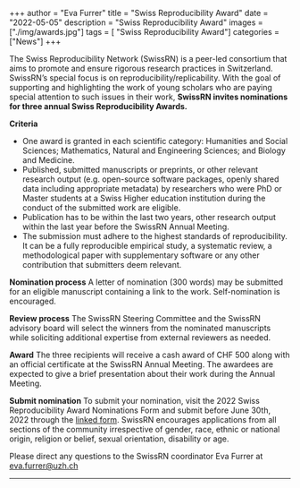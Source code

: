+++
author = "Eva Furrer"
title = "Swiss Reproducibility Award"
date = "2022-05-05"
description = "Swiss Reproducibility Award"
images  = ["./img/awards.jpg"]
tags = [ "Swiss Reproducibility Award"]
categories = ["News"]
+++

The Swiss Reproducibility Network (SwissRN) is a peer-led consortium that aims to promote and ensure rigorous research practices in Switzerland. SwissRN’s special focus is on reproducibility/replicability. With the goal of supporting and highlighting the work of young scholars who are paying special attention to such issues in their work, **SwissRN invites nominations for three annual Swiss Reproducibility Awards.**

**Criteria**
- One award is granted in each scientific category: Humanities and Social Sciences; Mathematics, Natural and Engineering Sciences; and Biology and Medicine.  
- Published, submitted manuscripts or preprints, or other relevant research output (e.g. open-source software packages, openly shared data including appropriate metadata) by researchers who were PhD or Master students at a Swiss Higher education institution during the conduct of the submitted work are eligible.  
- Publication has to be within the last two years, other research output within the last year before the SwissRN Annual Meeting.  
- The submission must adhere to the highest standards of reproducibility. It can be a fully reproducible empirical study, a systematic review, a methodological paper with supplementary software or any other contribution that submitters deem relevant.  

**Nomination process**
A letter of nomination (300 words) may be submitted for an eligible manuscript containing a link to the work. Self-nomination is encouraged. 

**Review process**
The SwissRN Steering Committee and the SwissRN advisory board will select the winners from the nominated manuscripts while soliciting additional expertise from external reviewers as needed.

**Award**
The three recipients will receive a cash award of CHF 500 along with an official certificate at the SwissRN Annual Meeting. The awardees are expected to give a brief presentation about their work during the Annual Meeting.


**Submit nomination**
To submit your nomination, visit the 2022 Swiss Reproducibility Award Nominations Form and submit before June 30th, 2022 through the [linked form](https://forms.gle/Wt8xYwhfEq4ta7SG9). 
SwissRN encourages applications from all sections of the community irrespective of gender, race, ethnic or national origin, religion or belief, sexual orientation, disability or age.

Please direct any questions to the SwissRN coordinator Eva Furrer at [eva.furrer@uzh.ch](mailto:eva.furrer@uzh.ch)

---
